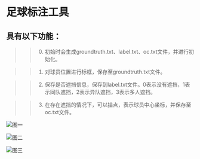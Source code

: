# 足球标注工具

## 具有以下功能：
>> 0. 初始时会生成groundtruth.txt、label.txt、oc.txt文件，并进行初始化。

>> 1. 对球员位置进行标框，保存至groundtruth.txt文件。

>> 2. 保存是否遮挡信息，保存到label.txt文件。0表示没有遮挡，1表示同队遮挡，2表示异队遮挡，3表示多人遮挡。

>> 3. 在存在遮挡的情况下，可以描点，表示球员中心坐标，并保存至oc.txt文件。

![图一](https://github.com/834810071/footballer-label-tool/blob/master/TFLabelTool/readme/0.png)

![图二](https://github.com/834810071/footballer-label-tool/blob/master/TFLabelTool/readme/1.png)

![图三](https://github.com/834810071/footballer-label-tool/blob/master/TFLabelTool/readme/2.png)
